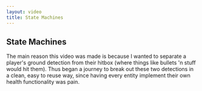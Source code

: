 ```yaml
---
layout: video
title: State Machines
---
```


## State Machines

The main reason this video was made is because I wanted to separate a player's ground detection from their hitbox (where things like bullets 'n stuff would hit them). Thus began a journey to break out these two detections in a clean, easy to reuse way, since having every entity implement their own health functionality was pain.
